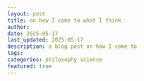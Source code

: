 ```yaml
---
layout: post
title: on how I come to what I think
author:
date: 2025-05-17
last_updated: 2025-05-17
description: a blog post on how I come to 
tags: 
categories: philosophy science
featured: true
---
```



